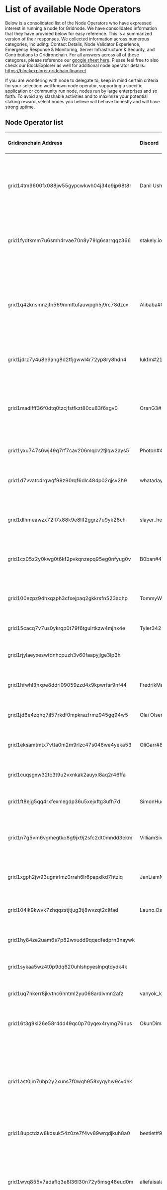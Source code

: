 # List of available Node Operators

Below is a consolidated list of the Node Operators who have expressed interest in running a node for Gridnode. We have consolidated information that they have provided below for easy reference. This is a summarized version of their responses. We collected information across numerous categories, including: Contact Details, Node Validator Experience, Emergency Response & Monitoring, Server Infrastructure & Security, and Contributions to Gridironchain. For all answers across all of these categores, please reference our [google sheet here](https://docs.google.com/spreadsheets/d/1pq_0Ca7IBfUkIiIU8lpzYQ-uUGLbT8NK3SdRoma1KOc/edit?usp=sharing). Please feel free to also check our BlockExplorer as well for additional node operator details: https://blockexplorer.gridchain.finance/
  
If you are wondering with node to delegate to, keep in mind certain criteria for your selection: well known node operator, supporting a specific application or community run node, nodes run by large enterprises and so forth. To avoid any slashable activities and to maximize your potential staking reward, select nodes you believe will behave honestly and will have strong uptime.
  

## Node Operator list
| Gridironchain Address | Discord | Other blockchains I run Nodes for | How long do I plan on running a node? |
|:-----------------|:--------|:----------------------------------|:--------------------------------------|
grid14tm9600fx088jw55gypcwkwh04j34e9jp68t8r | Danil Ushakov#5735 | Solana, Stafi, Darwinia, Oasis (Tendermint), Akash (Tendermint), Certik (Tendermint), Avalanche, Pocket (Tendermint) | at least 5 years | 
grid1fydtkmm7u6smh4rvae70n8y79lg6sarrqqz366 | stakely.io#9147 | Mainet: Certik, Stafi, marlin, fantom. Testnet: crypto.com, nym, bluzelle and others |  Years | 
grid1q4zknsmnzjtn569mmttufauwpgh5j9rc78dzcx | Alibaba#0280 | Oasis Mainnet, Solana Mainnet, the Graph Mainnet, Certik Mainnet, Dock testnet, Crypto.com testnet, Kira testnet, Casper testnet, Robonomics testnet, Bitsong testnet | As long as required | 
grid1jdrz7y4u8e9ang8d2tfjgwwl4r72yp8ry8hdn4 | lukfm#2154 | plasm, hopr, akash, agoric, concordium, edgeware | depends on payback. years is good | 
grid1madlfff36f0dtq0tzcjfstfkzt80cu83f6sgv0 | OranG3#1415 | Mainnet: Certik, Bluzelle, Akash, Avalanche, Nucypher. Testnet: Desmos, Mina Protocol, Near, xx network, Bitsong, Concordium. | I am here for a long time, as long as there is a project, and I think your project will always exist, judging by the professionalizm, I will be in your team | 
grid1yxu747s6wj49q7rf7cav206mqcv2tjlqw2ays5 | Photon#4219 | NEAR, CertiK, Matic | As long as it will be possible |
grid1d7vvatc4rqwqf99z90rqf6dlc484p02qjsv2h9 | whataday2day#1271 | Solana, Mina Protocol, Akash Network, Plasm, Crust Spacemesh, NYM, Robonomics | Validator is a business. Any business makes sense as long as it is cost-effective | 
grid1dlhmeawzx72ll7x88k9e8llf2ggrz7u9yk28ch | slayer_hellraiser#5093 | Plasm, Certik, Solana, Oasis, Keep, Subsocial, Regen | 12+  months | 
grid1cx05z2y0kwg0t6kf2pvkqnzepq95eg0nfyug0v | B0ban#4075 | Graph, Kusama, Stafi, Darwinia, IPCI, Robonomics, Gridironchain, Clover, Plasm, Cryptocom | All the time while the project is running | 
grid100ezpz94hxqzph3cfxejpaq2gkkrsfn523aqhp | TommyWesley#5661 | Casperlabs, Certik, Skale, Mobilecoin, Coda(Mina), Nucypher | 
grid15cacq7v7us0ykrqp0t79f6tgulrtkzw4mjhx4e | Tyler34214#4119 | AVA, Matic, Near, Bluzelle, Plasm, Dusty, Spacemesh | about 6-24 months | 
grid1rjylaeyxeswfdnhcpuzh3v60faapyjlge3lp3h |  | Kusama, Regen, Certik, PolyMath, Agoric, Dusty | 9+ mo | 
grid1hfwhl3hxpe8ddrl09059zzd4x9kpwrfsr9nf44 | FredrikMalmqvist#9370 | Scale, Solana, Pocket Network, NuCypher, KEEP Network | 
grid1jd6e4zqhq7jl57rkdf0mpkrazfrmz945gq94w5 | Olai Olsen#0267 | Dusty, Solana, Plasm, Oasis, witnet, Acala, CasperLabs | 
grid1eksamtmtx7vtta0m2m9rlzc47s046we4yeka53 | OliGarr#8360 | Centrifuge, Certik, KAVA, Stafi, Mobilecoin, meter, Near | 
grid1cuqsgxw32tc3t9u2vxnkak2auyxl8aq2r46ffa |  | Stafi, Kusama, Casperlabs, Certik, Pocket, Akash | 
grid1ft8ejg5qq4rxfexnlegdp36u5xejxftg3ufh7d | SimonHugo#7540 | Matic, Nest, Oasis, Plasm, Solana, Mina, Skale, Casper | 
grid1n7g5vm6vgmegtkp8g9jx9j2sfc2dt0mndd3ekm | VilliamSivertsen#1052 | Openlibra, Pocket, Nucypher, Matic, Regen, Potecoin, Mobilecoin, Akash | 
grid1xgph2jw93ugmrlmz0rrah6lr6papxlkd7htzlq | JanLiamNilsson#7070 | Dock, Pocket, Spacemesh, Plasm, Dusty, Certik, Casperlabs | >12 months | 
grid104lk9kwvk7zhqqzstjtjug3tj8wvzqt2cltfad | Launo.Osku.Arttu#5333 | NYMTech, Sentinel, Skale, Dusty, Plasm, Certik, KAVA, MINA | 
grid1hy84ze2uam6s7p82wxudd9qqedfedprn3naywk |  | Solana, NU, Mina, Certik, BlockStack, Near | 
grid1sykaa5wz4t0p9dq620uhlshpyeslnpqtdydk4k |  | Certik, KAVA, AKash, Spacemesh, Marlin | 
grid1uq7nkerr8jkvtnc6nntml2yu068ardlvmn2afz | vanyok_kangaroo#0512 | Hopr testnet | minimum three months, maximum a couple of years | 
grid16t3g9kl26e58r4dd49qc0p70yqex4rymg76nus | OkunDima#7060 | Darwinia, Plasm, Certik, akash, casperlabs, Skale, XX | 
grid1ast0jm7uhp2y2xuns7f0wqh958xyqyhw9cvdek |  | CELO, KAVA, COSMOS, IRIS, MATIC, Polkadot, Kusama, NEAR, The Graph, SECRET-Network, Centrifuge, STAFI, PLASM Network, CERTIK, SOLANA | As long as the project exists | 
grid18upctdzw8kdsuk54z0ze7f4vv89wrqdjkuh8a0 | bestlet#9508 | Bluzelle, Akash Network, Certik, Mina | forever | 
grid1wvq855v7adaflq3e8l36l30n72y5msg48eud0m | aliefaisala#3118 | Genesis and Technical Ambassador of Mina Protocol, tAgoric, Nymtech, HOPR, Stafi, Dock, Meter DeFi, Near Protocol, Marlin Protocol, Pirl | I will keep maintain and help the Gridironchain network node as long as Team give me reward to play as validator role | 
grid1un6rzuv5gpeul673jrgxvl4fr58wrw3jskmajc | DmitrievSerg#4760 | Near, meter, Certik, Skale, XX Network, Celo, AVA etc. | 
grid1fmsl5zcfhrlwlul4gvyht62vkdmu3eklqjqa0r |  | concordium, dock, near, marlin, akash, agoric, nucypher, matic, pocket | 
grid17kvern0jcm73uzaxy86e0rzpmyn66cnwhwgyxu | gladvlad#5053 | BlockStack, Kusama, Certik, Keep, Vega, Skale, Crypto.com, XX | 
grid1squnxw2ts0uyn8rqx66mwjw8pzyq90452fqvlg | RamazKar#8592 | Certik, Centrifuge, Acala, Kusama, Matic, Pocket, Elrond, Celo | 
grid1wvrpeykzrvzpmzr32lhcd2606wmwrhw950q8kl | kantartu#4838 | NYM, Near, Certik, Stafi, Akash, Concordium, KAVA | 
grid15kt23267r6hteqpeds84qdjs3dgzzq2dplflvj | UteGulshat#6116 | AKash, KEep, Nucypher, Certik, Centrifuge, Mina | 
grid1aqetrprwmjljqq0kxumgsl7u52emkgc8gd7cpv | John88#2911 | Elixxir, Certik, Bitsong, AVA, Bluzzele, Cocordium, Mina | 2 years minimum | 
grid18hlpn5kvpcn5wml5cx3s4uquyqm7ter49q8gug |  | Stafi, Certik, Darwinia, Near, Meter, Bluzelle, Akash, POcket, Agoric, Desmos | 
grid1n69c52shtqqlfxk6utltyegahtpeu3hha9r8tj | Bagi#7045 | mina | 
grid17rug7q4hwnn9840zqm4al2wmhlfl4ymhvl6s76 | OlgaSidir#1109 | Kava, Oasis, Stafi, Dusty, Plasm, Darwinia, some others | 
grid1eksamtmtx7vtta0m2m9rlzc47s046we4yeka53 |  | Pocket, Centrifuge, Bluzelle, Vega, Nest Protocol, Certik | 
grid1ll3uula8mcgk57p4fwkx99vztytr5kfntsf4uc | AntonMatsul#8820 | Certik, Pocket, Keep, Nucypher, Skale, Matic | 
grid16kevvjla75ncfcrehyus9hlh7ufm5mpa0l2lmf |  | 3DC, Certik, Matic, XX, Skale, witnet, NYM | 
grid1t2vr9n7mc6n43zh42wpv2v633tzplpyjv0ymqw | MazulSveta#4282 | meter, near, matic, kava, nucypher, certik, witnet | 
grid1f6aradyumq7p6gdzynuxlu2xyskft8mr99vnd9 | haroondilshad#6890 | ZRX | I have long-term plans | 
grid1d5rn577vuue3mq33dakwupkhuvp4wqrl0agqve | evoitenko#9994 | Acala, darwinia, certik, witnet, celo, matic | 
grid1qyyp6svg083ss7pl0kr4rkzzptxf5zm67vrysn | Wetez#9950 | Cosmos, Kava, Akash, IRISnet, Tezos, Polkadot, Kim | 
grid1hmt5reavj4dwn89r4tx8uha34gcjy6lehyfpyu | silas#1155 | iris, mina, thegraph, matic, oasis, nucypher | all the time and same on the mainnet | 
grid14cn9sneeyu3q42486qlynwev5svwr9akl2aa3c | UdenLee#4949 | Ethereum, Polkadot, FusionNetwork, IOST | From the gridnode start and to the world end |
grid16266grdv67vc8qsrn32sq2clvl7fpt7a0nna2h | NadyaVas#5798 | Regen network, Keep Network, Certik, Pocket, Nest, Skale | 
grid1hy9cgqnnssgq060hzl8zd7v8wavhx3halfh42r | Anna1242#2262 | Nucypher, Mina, Certik, Keep network, xx network | I'm interested in the project, so as long as it takes | 
grid12yx7gk3dku33872zazy2e890ew03fnv5yyttzn | haroondilshad#6890 | LISK | Long term | 
grid1hu8tpf6fmhh4kyj0stqpheh39043wclap7askt | dolphintwo#5196 | provide pos pool | always | 
grid1uu9m35eev3sg5rs9ry3d6244q7qxw6f3yhgn33 | Audi#4222 | AVA, Cocnordium, Bluzzele, Near, XXnetwork, Idena, Casperlabs | long term | 
grid19luwftvvl3fdu0m8ehpfyzcxe3ge0w627lje2u | StakeTab#5707 | Solana, Mina, Crust, Avalanche, HOPR | As much as you need | 
grid1dqjc7mr8cpug4w0l36k20lrxd4pv68avv76r27 | Wanderer#1042 | Oasis, Solana, Crust, Robonomics, the Graph, Nucypher (now stopped), Regen (testnet), Bitsong, Desmos, Sentinel, Certik (testnet closed) | long term as needed | 
grid1lqhyug025nlsutrccckmnlm33r349cuqlu2fze | haroondilshad#6890 | Lisk | Long term | 
grid1ll8rk9nc2htvn9tgrk4jpayd6gjc8l2uguhdwn | Alexandr0#3398 | oasis, certik, akash, solana | at least 1year | 
grid18amckc3fhslgl4kly62h3rw5y0q59ew59dw7pe | Max999#8995 | Solana, Avalanche | 3-5 years | 
grid1nhz30nvsvu3elruxwtueusmdzfxxvjc46amn32 | Zorian#0336 | MAINNETS:  Solana, Pocket, Stafi, Darwinia. Paticipated in testnets: Oasis, Nucypher, KEEP, Casper Labs, Bluzelle, Matic, Celer, Elrond, Stafi, CODA/MINA, Orai | At least 1+ year | 
grid159p7d04xeuxz4l4letvnsfq6ax79fv0p7k9lgt | galector#7182 | AVAX, SOLANA, STAFI | 3-5years | 
grid1hj828qezp2scwqgwve8rxqgrnyhp0js6qfx2mu | MuMuOp#1045 | Oasis, Akash | one year + | 
grid1kyx9g0nrtkt378mltstvatw3eddckye489u | dotslash | | 
grid10ps0r8zym8f9pw4euvs9qgqxjrwyzpyugcvvgc | akshayalenchery#5574 | Casper | As long as the chain is alive | 
grid1vqysw7rv9lf6ryk8xx3t2t2r9pmc5nhmryvhdl | Perfect Stake#5940 | Celo, Kusama, Band, Solana, Crypto.com, Certik, Plasm, Centrifuge | as long as required | 
grid14xuftjs6k3hecsw3g63nelkwr3jff300wq6z6z | beny1234#4111 | oasis, nucypher, irisnet | forever | 
grid1chky4sqt0nqegd2cz8c2gtchtnw9ctu2f546fl | Breather#0955 | Solana, Robonomics, Bitsong, Oasis | as long as I receive the delegations from Gridironchain foundation | 
grid1fdppshyftmfxsqy9ln66qkxc8q6faktd26nhrr | Eddie Nuta | Valid Blocks#0997 | Elrond, Solana, previoulsy did Cosmos, Kava) | No target set. We're in this for the long run. |
grid1n3mhyp9fvcmuu8l0q8qvjy07x0rql8q46qzf9w | jjangg96#7937 | Solana, Mina, Cosmos, Terra, Osmosis, Akash, Oasis Protocol, Band Protocol, Regen | Long term |
